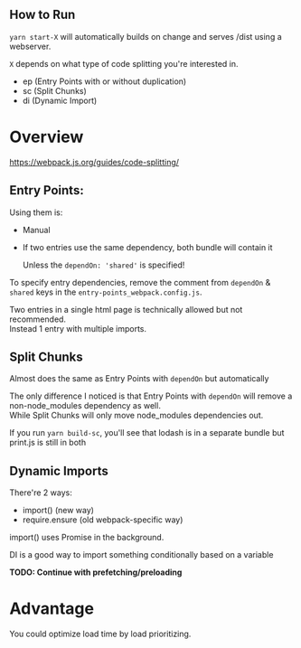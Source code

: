 ## How to Run

`yarn start-X` will automatically builds on change and serves /dist using a webserver.

`X` depends on what type of code splitting you're interested in.

- ep (Entry Points with or without duplication)
- sc (Split Chunks)
- di (Dynamic Import)

# Overview

https://webpack.js.org/guides/code-splitting/

## Entry Points:

Using them is:

- Manual
- If two entries use the same dependency, both bundle will contain it

  Unless the `dependOn: 'shared'` is specified!

To specify entry dependencies, remove the comment from `dependOn` & `shared` keys in the `entry-points_webpack.config.js`.

Two entries in a single html page is technically allowed but not recommended.  
Instead 1 entry with multiple imports.

## Split Chunks

Almost does the same as Entry Points with `dependOn` but automatically

The only difference I noticed is that Entry Points with `dependOn` will remove a non-node_modules dependency as well.  
While Split Chunks will only move node_modules dependencies out.

If you run `yarn build-sc`, you'll see that lodash is in a separate bundle but print.js is still in both

## Dynamic Imports

There're 2 ways:

- import() (new way)
- require.ensure (old webpack-specific way)

import() uses Promise in the background.

DI is a good way to import something conditionally based on a variable

**TODO: Continue with prefetching/preloading**

# Advantage

You could optimize load time by load prioritizing.
